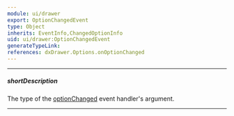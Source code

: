 ```yaml
---
module: ui/drawer
export: OptionChangedEvent
type: Object
inherits: EventInfo,ChangedOptionInfo
uid: ui/drawer:OptionChangedEvent
generateTypeLink: 
references: dxDrawer.Options.onOptionChanged
---
```

---
##### shortDescription
The type of the [optionChanged]({basewidgetpath}/Events/#optionChanged) event handler's argument.

---
<!-- Description goes here -->